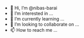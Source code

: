 - 👋 Hi, I’m @nibas-barai
- 👀 I’m interested in ...
- 🌱 I’m currently learning ...
- 💞️ I’m looking to collaborate on ...
- 📫 How to reach me ...

<!---
nibas-barai/nibas-barai is a ✨ special ✨ repository because its `README.md` (this file) appears on your GitHub profile.
You can click the Preview link to take a look at your changes.
--->
